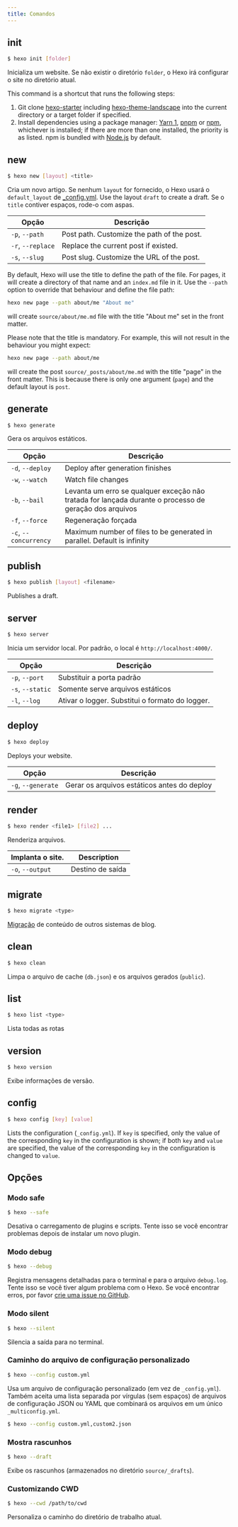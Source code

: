 ```yaml
---
title: Comandos
---
```


## init

```bash
$ hexo init [folder]
```

Inicializa um website. Se não existir o diretório `folder`, o Hexo irá configurar o site no diretório atual.

This command is a shortcut that runs the following steps:

1. Git clone [hexo-starter](https://github.com/hexojs/hexo-starter) including [hexo-theme-landscape](https://github.com/hexojs/hexo-theme-landscape) into the current directory or a target folder if specified.
2. Install dependencies using a package manager: [Yarn 1](https://classic.yarnpkg.com/lang/en/), [pnpm](https://pnpm.js.org) or [npm](https://docs.npmjs.com/cli/install), whichever is installed; if there are more than one installed, the priority is as listed. npm is bundled with [Node.js](/docs/#Install-Node-js) by default.

## new

```bash
$ hexo new [layout] <title>
```

Cria um novo artigo. Se nenhum `layout` for fornecido, o Hexo usará o `default_layout` de [\_config.yml](configuration.html). Use the layout `draft` to create a draft. Se o `title` contiver espaços, rode-o com aspas.

| Opção             | Descrição                                  |
| ----------------- | ------------------------------------------ |
| `-p`, `--path`    | Post path. Customize the path of the post. |
| `-r`, `--replace` | Replace the current post if existed.       |
| `-s`, `--slug`    | Post slug. Customize the URL of the post.  |

By default, Hexo will use the title to define the path of the file. For pages, it will create a directory of that name and an `index.md` file in it. Use the `--path` option to override that behaviour and define the file path:

```bash
hexo new page --path about/me "About me"
```

will create `source/about/me.md` file with the title "About me" set in the front matter.

Please note that the title is mandatory. For example, this will not result in the behaviour you might expect:

```bash
hexo new page --path about/me
```

will create the post `source/_posts/about/me.md` with the title "page" in the front matter. This is because there is only one argument (`page`) and the default layout is `post`.

## generate

```bash
$ hexo generate
```

Gera os arquivos estáticos.

| Opção                 | Descrição                                                                                              |
| --------------------- | ------------------------------------------------------------------------------------------------------ |
| `-d`, `--deploy`      | Deploy after generation finishes                                                                       |
| `-w`, `--watch`       | Watch file changes                                                                                     |
| `-b`, `--bail`        | Levanta um erro se qualquer exceção não tratada for lançada durante o processo de geração dos arquivos |
| `-f`, `--force`       | Regeneração forçada                                                                                    |
| `-c`, `--concurrency` | Maximum number of files to be generated in parallel. Default is infinity                               |

## publish

```bash
$ hexo publish [layout] <filename>
```

Publishes a draft.

## server

```bash
$ hexo server
```

Inicia um servidor local. Por padrão, o local é `http://localhost:4000/`.

| Opção            | Descrição                                       |
| ---------------- | ----------------------------------------------- |
| `-p`, `--port`   | Substituir a porta padrão                       |
| `-s`, `--static` | Somente serve arquivos estáticos                |
| `-l`, `--log`    | Ativar o logger. Substitui o formato do logger. |

## deploy

```bash
$ hexo deploy
```

Deploys your website.

| Opção              | Descrição                                   |
| ------------------ | ------------------------------------------- |
| `-g`, `--generate` | Gerar os arquivos estáticos antes do deploy |

## render

```bash
$ hexo render <file1> [file2] ...
```

Renderiza arquivos.

| Implanta o site. | Description      |
| ---------------- | ---------------- |
| `-o`, `--output` | Destino de saída |

## migrate

```bash
$ hexo migrate <type>
```

[Migração](migration.html) de conteúdo de outros sistemas de blog.

## clean

```bash
$ hexo clean
```

Limpa o arquivo de cache (`db.json`) e os arquivos gerados (`public`).

## list

```bash
$ hexo list <type>
```

Lista todas as rotas

## version

```bash
$ hexo version
```

Exibe informações de versão.

## config

```bash
$ hexo config [key] [value]
```

Lists the configuration (`_config.yml`). If `key` is specified, only the value of the corresponding `key` in the configuration is shown; if both `key` and `value` are specified, the value of the corresponding `key` in the configuration is changed to `value`.

## Opções

### Modo safe

```bash
$ hexo --safe
```

Desativa o carregamento de plugins e scripts. Tente isso se você encontrar problemas depois de instalar um novo plugin.

### Modo debug

```bash
$ hexo --debug
```

Registra mensagens detalhadas para o terminal e para o arquivo `debug.log`. Tente isso se você tiver algum problema com o Hexo. Se você encontrar erros, por favor [crie uma issue no GitHub](https://github.com/hexojs/hexo/issues/new).

### Modo silent

```bash
$ hexo --silent
```

Silencia a saída para no terminal.

### Caminho do arquivo de configuração personalizado

```bash
$ hexo --config custom.yml
```

Usa um arquivo de configuração personalizado (em vez de `_config.yml`). Também aceita uma lista separada por vírgulas (sem espaços) de arquivos de configuração JSON ou YAML que combinará os arquivos em um único `_multiconfig.yml`.

```bash
$ hexo --config custom.yml,custom2.json
```

### Mostra rascunhos

```bash
$ hexo --draft
```

Exibe os rascunhos (armazenados no diretório `source/_drafts`).

### Customizando CWD

```bash
$ hexo --cwd /path/to/cwd
```

Personaliza o caminho do diretório de trabalho atual.
